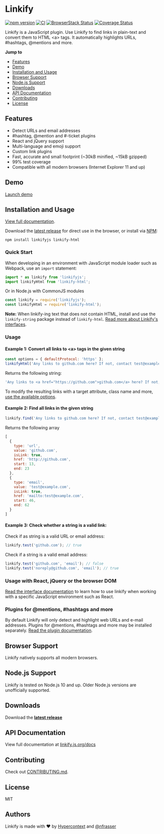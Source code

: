 # Linkify

[![npm version](https://badge.fury.io/js/linkifyjs.svg)](https://www.npmjs.com/package/linkifyjs)
[![CI](https://github.com/Hypercontext/linkifyjs/actions/workflows/ci.yml/badge.svg)](https://github.com/Hypercontext/linkifyjs/actions/workflows/ci.yml)
[![BrowserStack Status](https://automate.browserstack.com/badge.svg?badge_key=MzZ5d0h5czFJc1hydmVEbElLdnQyQzZVbjZSMlFvTXZ6ZGI0NGwyMUNNdz0tLWxUZ2FjVFB4d0JJK2NaZ1dvTFBoQ2c9PQ==--a4eae4c0338710174c2b122aee02e8a2af3fc8f9)](https://automate.browserstack.com/public-build/MzZ5d0h5czFJc1hydmVEbElLdnQyQzZVbjZSMlFvTXZ6ZGI0NGwyMUNNdz0tLWxUZ2FjVFB4d0JJK2NaZ1dvTFBoQ2c9PQ==--a4eae4c0338710174c2b122aee02e8a2af3fc8f9)
[![Coverage Status](https://coveralls.io/repos/github/Hypercontext/linkifyjs/badge.svg?branch=main)](https://coveralls.io/github/Hypercontext/linkifyjs?branch=main)

Linkify is a JavaScript plugin. Use Linkify to find links in plain-text and
convert them to HTML &lt;a&gt; tags. It automatically highlights URLs,
#hashtags, @mentions and more.

__Jump to__

- [Features](#features)
- [Demo](#demo)
- [Installation and Usage](#installation-and-usage)
- [Browser Support](#browser-support)
- [Node.js Support](#nodejs-support)
- [Downloads](#downloads)
- [API Documentation](#api-documentation)
- [Contributing](#contributing)
- [License](#license)

## Features

* Detect URLs and email addresses
* #hashtag, @mention and #-ticket plugins
* React and jQuery support
* Multi-language and emoji support
* Custom link plugins
* Fast, accurate and small footprint (~30kB minified, ~15kB gzipped)
* 99% test coverage
* Compatible with all modern browsers (Internet Explorer 11 and up)

## Demo
[Launch demo](https://linkify.js.org/#demo)

## Installation and Usage

[View full documentation](https://linkify.js.org/docs/).

Download the [latest release](https://github.com/Hypercontext/linkifyjs/releases) for direct use in the browser, or install via [NPM](https://www.npmjs.com/):

```
npm install linkifyjs linkify-html
```

### Quick Start

When developing in an environment with JavaScript module loader such as Webpack,
use an `import` statement:

```js
import * as linkify from 'linkifyjs';
import linkifyHtml from 'linkify-html';
```

Or in Node.js with CommonJS modules

```js
const linkify = require('linkifyjs');
const linkifyHtml = require('linkify-html');
```

**Note:** When linkify-ing text that does not contain HTML, install and use the
`linkify-string` package instead of `linkify-html`. [Read more about Linkify's
interfaces](https://linkify.js.org/docs/interfaces.html).

### Usage

#### Example 1: Convert all links to &lt;a&gt; tags in the given string

```js
const options = { defaultProtocol: 'https' };
linkifyHtml('Any links to github.com here? If not, contact test@example.com', options);
```

Returns the following string:

```js
'Any links to <a href="https://github.com">github.com</a> here? If not, contact <a href="mailto:test@example.com">test@example.com</a>'
```

To modify the resulting links with a target attribute, class name and more, [use
the available options](https://linkify.js.org/docs/options.html).

#### Example 2: Find all links in the given string

```js
linkify.find('Any links to github.com here? If not, contact test@example.com');
```

Returns the following array

```js
[
  {
    type: 'url',
    value: 'github.com',
    isLink: true,
    href: 'http://github.com',
    start: 13,
    end: 23
  },
  {
    type: 'email',
    value: 'test@example.com',
    isLink: true,
    href: 'mailto:test@example.com',
    start: 46,
    end: 62
  }
]
```

#### Example 3: Check whether a string is a valid link:

Check if as string is a valid URL or email address:

```js
linkify.test('github.com'); // true
```

Check if a string is a valid email address:

```js
linkify.test('github.com', 'email'); // false
linkify.test('noreply@github.com', 'email'); // true
```

### Usage with React, jQuery or the browser DOM

[Read the interface documentation](https://linkify.js.org/docs/interfaces.html)  to learn how to use linkify when working with a specific JavaScript environment such as React.

### Plugins for @mentions, #hashtags and more

By default Linkify will only detect and highlight web URLs and e-mail addresses.
Plugins for @mentions, #hashtags and more may be installed separately. [Read the
plugin documentation](https://linkify.js.org/docs/plugins.html).

## Browser Support

Linkify natively supports all modern browsers.

## Node.js Support

Linkify is tested on Node.js 10 and up. Older Node.js versions are unofficially
supported.

## Downloads

Download the [**latest release**](https://github.com/Hypercontext/linkifyjs/releases)

## API Documentation

View full documentation at [linkify.js.org/docs](https://linkify.js.org/docs/)

## Contributing

Check out [CONTRIBUTING.md](https://github.com/Hypercontext/linkifyjs/blob/main/CONTRIBUTING.md).

## License

MIT

## Authors

Linkify is made with ❤️ by [Hypercontext](https://hypercontext.com/) and [@nfrasser](https://github.com/nfrasser)
